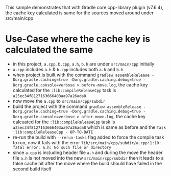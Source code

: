 This sample demonstrates that with Gradle core cpp-library plugin (v7.6.4), the cache key calculated is same for the sources moved around under src/main/cpp

# Use-Case where the cache key is calculated the same 
- in this project, `a.cpp`, `b.cpp`, `a.h`, `b.h` are under `src/main/cpp` initially
- `a.cpp` includes `a.h` & `b.cpp` includes both `a.h` and `b.h`
- when project is built with the command `gradlew assembleRelease -Dorg.gradle.caching=true -Dorg.gradle.caching.debug=true -Dorg.gradle.console=verbose > before-move.log`, the cache key calculated for the `:lib:compileReleaseCpp` task is `a25ec34f8127163666403aa97a26ada8`
- now move the `a.cpp` to `src/main/cpp/subdir`
- build the project with the command `gradlew assembleRelease -Dorg.gradle.caching=true -Dorg.gradle.caching.debug=true -Dorg.gradle.console=verbose > after-move.log`, the cache key calcuated for the `:lib:compileReleaseCpp` task is `a25ec34f8127163666403aa97a26ada8` which is same as before and the `Task :lib:compileReleaseCpp - UP-TO-DATE`
- re-run the build with `--rerun-tasks` flag added to force the compile task to run, now it fails with the error `lib/src/main/cpp/subdir/a.cpp:1:10: fatal error: a.h: No such file or directory`
- since `a.cpp` is including header file `a.h` and during the move the header file `a.h` is not moved into the new `src/main/cpp/subdir` then it leads to a false cache hit after the move where the build should have failed in the second build itself